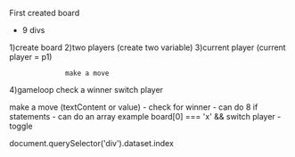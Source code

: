 First created board
  - 9 divs


1)create board
2)two players (create two variable)
3)current player (current player = p1)

                  make a move
4)gameloop        check a winner
                  switch player

make a move (textContent or value) -
check for winner - can do 8 if statements
                 - can do an array
                 example board[0] === 'x' &&
switch player - toggle


document.querySelector('div').dataset.index

